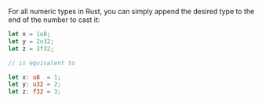 For all numeric types in Rust, you can simply append the desired type to the end of the number to cast it:

```rust
let x = 1u8;
let y = 2u32;
let z = 3f32;

// is equivalent to

let x: u8  = 1;
let y: u32 = 2;
let z: f32 = 3;
```
